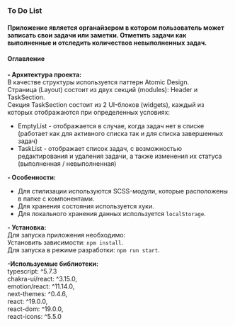 ### To Do List  

#### Приложение является органайзером в котором пользователь может записать свои задачи или заметки. Отметить задачи как выполненные и отследить количествов невыполненных задач.  
  
#### Оглавление
 **- Архитектура проекта:**  
В качестве структуры используется паттерн Atomic Design.  
Страница (Layout) состоит из двух секций (modules): Header и TaskSection.   
Секция TaskSection состоит из 2 UI-блоков (widgets), каждый из которых отображаются при определенных условиях:   
 * EmptyList - отображается в случае, когда задач нет в списке (работает как для активного списка так и для списка завершенных задач)  
 * TaskList - отображает список задач, с возможностью редактирования и удаления задачи, а также изменения их статуса (выполненная / невыполненная)  

  
 **- Особенности:**  
 * Для стилизации используются SCSS-модули, которые расположены в папке с компонентами.  
 * Для хранения состояния используется хуки.  
 * Для локального хранения данных используется `localStorage`.  
    
 **- Установка:**  
Для запуска приложения необходимо:  
   	Установить зависимости: `npm install`.  
   	Для запуска в режиме разработки: `npm run start`.    
  
**-Используемые библиотеки:**  
    typescript: ^5.7.3  
    chakra-ui/react: ^3.15.0,  
    emotion/react: ^11.14.0,  
    next-themes: ^0.4.6,  
    react: ^19.0.0,  
    react-dom: ^19.0.0,  
    react-icons: ^5.5.0  
